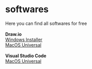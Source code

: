 # softwares
Here you can find all softwares for free<br><br>
<strong>Draw.io</strong> <br>
  <a href="https://github.com/jgraph/drawio-desktop/releases/download/v17.2.4/draw.io-17.2.4-windows-installer.exe">Windows Installer</a><br>
  <a href="https://github.com/jgraph/drawio-desktop/releases/download/v17.2.4/draw.io-universal-17.2.4.dmg">MacOS Universal</a><br><br>
  <strong>Visual Studio Code</strong><br>
    <a href="https://code.visualstudio.com/sha/download?build=stable&os=darwin-universal">MacOS Universal</a><br>

  
